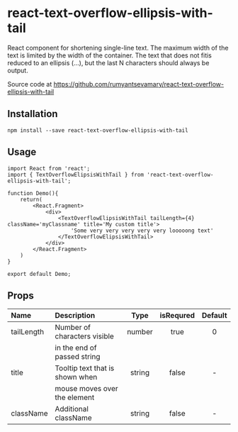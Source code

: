 # react-text-overflow-ellipsis-with-tail
React component for shortening single-line text. 
The maximum width of the text is limited by the width of the container. 
The text that does not fitis reduced to an ellipsis (...), 
but the last N characters should always be output.

Source code at https://github.com/rumyantsevamary/react-text-overflow-ellipsis-with-tail

## Installation

    npm install --save react-text-overflow-ellipsis-with-tail

## Usage

``` 
import React from 'react';
import { TextOverflowElipsisWithTail } from 'react-text-overflow-ellipsis-with-tail';

function Demo(){
    return(
        <React.Fragment>
            <div>
                <TextOverflowElipsisWithTail tailLength={4} className='myClassname' title='My custom title'>
                    'Some very very very very very looooong text'
                </TextOverflowElipsisWithTail>
            </div> 
        </React.Fragment>
    )
}

export default Demo;
```

## Props

|        Name        |         Description             |       Type         |  isRequred |      Default     | 
|:-------------------|:--------------------------------|:------------------:|:----------:|:----------------:|
|   tailLength       | Number of characters visible    |      number        |   true     |         0        |  
|                    | in the end of passed string     |                    |            |                  | 
|   title            | Tooltip text that is shown when |      string        |   false    |         -        |
|                    | mouse moves over the element    |                    |            |                  |         
|   className        | Additional className            |      string        |   false    |         -        |                  
